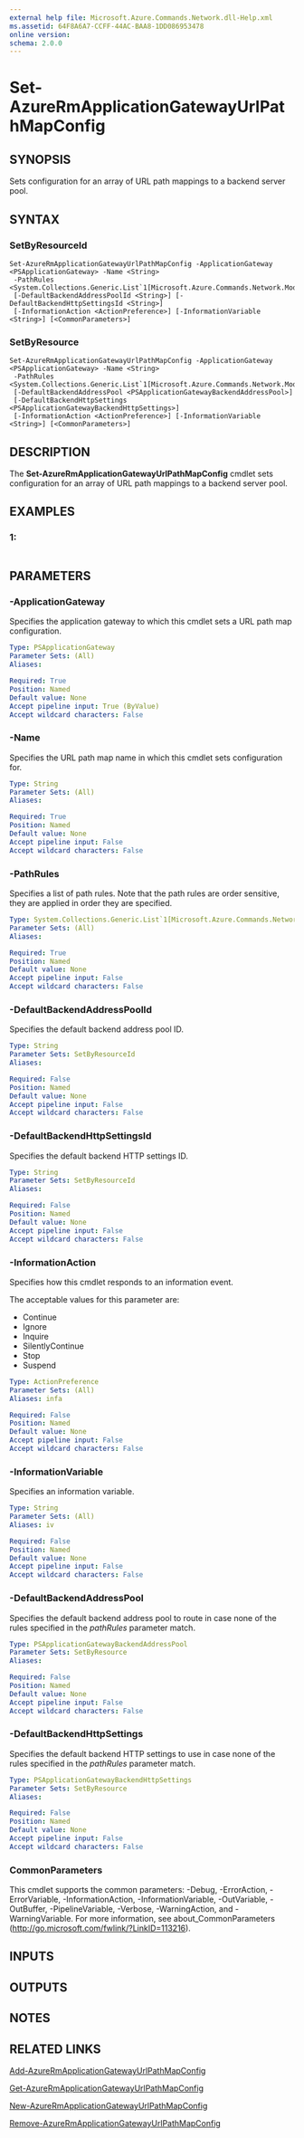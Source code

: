 ```yaml
---
external help file: Microsoft.Azure.Commands.Network.dll-Help.xml
ms.assetid: 64F8A6A7-CCFF-44AC-BAA8-1DD086953478
online version: 
schema: 2.0.0
---
```


# Set-AzureRmApplicationGatewayUrlPathMapConfig

## SYNOPSIS
Sets configuration for an array of URL path mappings to a backend server pool.

## SYNTAX

### SetByResourceId
```
Set-AzureRmApplicationGatewayUrlPathMapConfig -ApplicationGateway <PSApplicationGateway> -Name <String>
 -PathRules <System.Collections.Generic.List`1[Microsoft.Azure.Commands.Network.Models.PSApplicationGatewayPathRule]>
 [-DefaultBackendAddressPoolId <String>] [-DefaultBackendHttpSettingsId <String>]
 [-InformationAction <ActionPreference>] [-InformationVariable <String>] [<CommonParameters>]
```

### SetByResource
```
Set-AzureRmApplicationGatewayUrlPathMapConfig -ApplicationGateway <PSApplicationGateway> -Name <String>
 -PathRules <System.Collections.Generic.List`1[Microsoft.Azure.Commands.Network.Models.PSApplicationGatewayPathRule]>
 [-DefaultBackendAddressPool <PSApplicationGatewayBackendAddressPool>]
 [-DefaultBackendHttpSettings <PSApplicationGatewayBackendHttpSettings>]
 [-InformationAction <ActionPreference>] [-InformationVariable <String>] [<CommonParameters>]
```

## DESCRIPTION
The **Set-AzureRmApplicationGatewayUrlPathMapConfig** cmdlet sets configuration for an array of URL path mappings to a backend server pool.

## EXAMPLES

### 1:
```

```

## PARAMETERS

### -ApplicationGateway
Specifies the application gateway to which this cmdlet sets a URL path map configuration.

```yaml
Type: PSApplicationGateway
Parameter Sets: (All)
Aliases: 

Required: True
Position: Named
Default value: None
Accept pipeline input: True (ByValue)
Accept wildcard characters: False
```

### -Name
Specifies the URL path map name in which this cmdlet sets configuration for.

```yaml
Type: String
Parameter Sets: (All)
Aliases: 

Required: True
Position: Named
Default value: None
Accept pipeline input: False
Accept wildcard characters: False
```

### -PathRules
Specifies a list of path rules.
Note that the path rules are order sensitive, they are applied in order they are specified.

```yaml
Type: System.Collections.Generic.List`1[Microsoft.Azure.Commands.Network.Models.PSApplicationGatewayPathRule]
Parameter Sets: (All)
Aliases: 

Required: True
Position: Named
Default value: None
Accept pipeline input: False
Accept wildcard characters: False
```

### -DefaultBackendAddressPoolId
Specifies the default backend address pool ID.

```yaml
Type: String
Parameter Sets: SetByResourceId
Aliases: 

Required: False
Position: Named
Default value: None
Accept pipeline input: False
Accept wildcard characters: False
```

### -DefaultBackendHttpSettingsId
Specifies the default backend HTTP settings ID.

```yaml
Type: String
Parameter Sets: SetByResourceId
Aliases: 

Required: False
Position: Named
Default value: None
Accept pipeline input: False
Accept wildcard characters: False
```

### -InformationAction
Specifies how this cmdlet responds to an information event.

The acceptable values for this parameter are:

- Continue
- Ignore
- Inquire
- SilentlyContinue
- Stop
- Suspend

```yaml
Type: ActionPreference
Parameter Sets: (All)
Aliases: infa

Required: False
Position: Named
Default value: None
Accept pipeline input: False
Accept wildcard characters: False
```

### -InformationVariable
Specifies an information variable.

```yaml
Type: String
Parameter Sets: (All)
Aliases: iv

Required: False
Position: Named
Default value: None
Accept pipeline input: False
Accept wildcard characters: False
```

### -DefaultBackendAddressPool
Specifies the default backend address pool to route in case none of the rules specified in the *pathRules* parameter match.

```yaml
Type: PSApplicationGatewayBackendAddressPool
Parameter Sets: SetByResource
Aliases: 

Required: False
Position: Named
Default value: None
Accept pipeline input: False
Accept wildcard characters: False
```

### -DefaultBackendHttpSettings
Specifies the default backend HTTP settings to use in case none of the rules specified in the *pathRules* parameter match.

```yaml
Type: PSApplicationGatewayBackendHttpSettings
Parameter Sets: SetByResource
Aliases: 

Required: False
Position: Named
Default value: None
Accept pipeline input: False
Accept wildcard characters: False
```

### CommonParameters
This cmdlet supports the common parameters: -Debug, -ErrorAction, -ErrorVariable, -InformationAction, -InformationVariable, -OutVariable, -OutBuffer, -PipelineVariable, -Verbose, -WarningAction, and -WarningVariable. For more information, see about_CommonParameters (http://go.microsoft.com/fwlink/?LinkID=113216).

## INPUTS

## OUTPUTS

## NOTES

## RELATED LINKS

[Add-AzureRmApplicationGatewayUrlPathMapConfig](./Add-AzureRmApplicationGatewayUrlPathMapConfig.md)

[Get-AzureRmApplicationGatewayUrlPathMapConfig](./Get-AzureRmApplicationGatewayUrlPathMapConfig.md)

[New-AzureRmApplicationGatewayUrlPathMapConfig](./New-AzureRmApplicationGatewayUrlPathMapConfig.md)

[Remove-AzureRmApplicationGatewayUrlPathMapConfig](./Remove-AzureRmApplicationGatewayUrlPathMapConfig.md)


